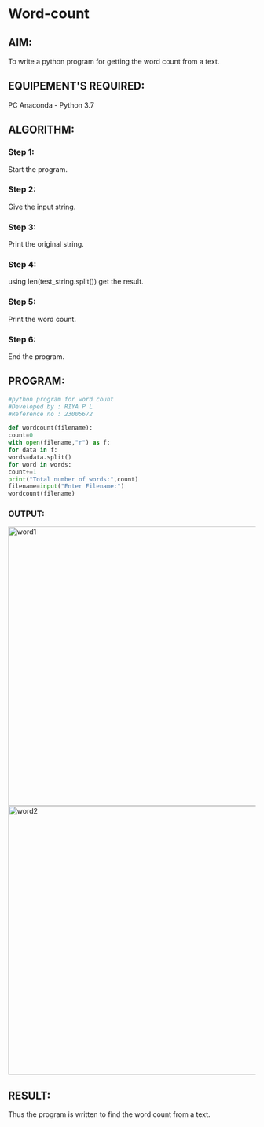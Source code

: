 # Word-count
## AIM:
To write a python program for getting the word count from a text.
## EQUIPEMENT'S REQUIRED: 
PC
Anaconda - Python 3.7
## ALGORITHM: 
### Step 1:
Start the program.
### Step 2: 
 Give the input string.
### Step 3: 
Print the original string.
### Step 4:  
using len(test_string.split()) get the result.
### Step 5: 
Print the word count.
### Step 6: 
End the program.
## PROGRAM:
```python
#python program for word count
#Developed by : RIYA P L
#Reference no : 23005672

def wordcount(filename):
count=0
with open(filename,"r") as f:
for data in f:
words=data.split()
for word in words:
count+=1
print("Total number of words:",count)
filename=input("Enter Filename:")
wordcount(filename)
```

### OUTPUT:
<img width="569" alt="word1" src="https://github.com/23005672/Word-count/assets/138971519/bf8ac0e1-9e91-4cbc-b12e-9061f9c97d73">
<img width="548" alt="word2" src="https://github.com/23005672/Word-count/assets/138971519/d4c05b9b-175f-4d9d-949c-3b2ddadac881">



## RESULT:
Thus the program is written to find the word count from a text.
